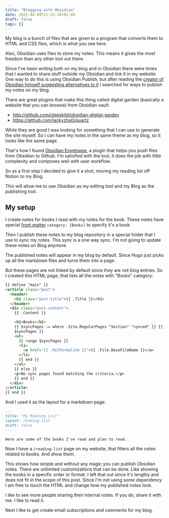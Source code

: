 ```yaml
---
title: "Blogging with Obsidian"
date: 2025-04-09T21:25:18+02:00
draft: false
tags: [] 
---
```

My blog is a bunch of files that are given to a program that converts them to HTML and CSS files, which is what you see here.

Also, Obsidian uses files to store my notes. This means it gives the most freedom than any other tool out there.

Since I've been writing both on my blog and in Obsidian there were times that I wanted to share stuff outside my Obsidian and link it in my website.
One way to do this is using Obsidian Publish, but after reading the [creator of Obsidian himself suggesting alternatives to it](https://www.reddit.com/r/ObsidianMD/comments/16e5jek/comment/jzv38ja/?utm_source=share&utm_medium=web3x&utm_name=web3xcss&utm_term=1&utm_content=share_button) I searched for ways to publish my notes on my blog.

There are great plugins that make this thing called digital garden (basically a website that you can browse) from Obsidian vault:
- http://github.com/oleeskild/obsidian-digital-garden
- https://github.com/jackyzha0/quartz

While they are good I was looking for something that I can use to generate the site myself.
So I can have my notes in the same theme as my blog, so it looks like the same page.

That's how I found [Obsidian Enveloppe](https://github.com/Enveloppe/obsidian-enveloppe), a plugin that helps you push files from Obsidian to Github.
I'm satisfied with the tool, it does the job with little complexity and composes well with user workflow.

So as a first step I decided to give it a shot, moving my reading list off Notion to my Blog.

This will allow me to use Obsidian as my editing tool and my Blog as the publishing tool.

## My setup

I create notes for books I read with my notes for the book.
These notes have special [front matter](https://gohugo.io/content-management/front-matter/) `category: [Books]` to specify it's a book.

Then I publish these notes to my blog repository in a special folder that I use to sync my notes. This sync is a one way sync. I'm not going to update these notes on Blog anymore.

The published notes will appear in my blog by default. Since Hugo just picks up all the markdown files and turns them into a page.

But these pages are not linked by default since they are not blog entries.
So I created this HTML page, that lists all the notes with "Books" category:

```html
{{ define "main" }}
<article class="post">
  <header>
    <h1 class="post-title">{{ .Title }}</h1>
  </header>
  <div class="post-content">
    {{ .Content }}

    <h2>Books</h2>
    {{ $syncPages := where .Site.RegularPages "Section" "synced" }} {{ if
    $syncPages }}
    <ul>
      {{ range $syncPages }}
      <li>
        <a href="{{ .RelPermalink }}">{{ .File.BaseFileName }}</a>
      </li>
      {{ end }}
    </ul>
    {{ else }}
    <p>No sync pages found matching the criteria.</p>
    {{ end }}
  </div>
</article>
{{ end }}
```

And I used it as the layout for a markdown page:

```markdown
---
title: "My Reading List"
layout: reading-list
draft: false
---

Here are some of the books I've read and plan to read.
```

Now I have a `/reading-list` page on my website, that filters all the notes related to books. And show them.


This shows how simple and without any magic you can publish Obsidian notes.
There are unlimited customizations that can be done. Like showing the books in a specific order or format. I left that out since it's lengthy and does not fit in the scope of this post.
Since I'm not using some dependency I am free to touch the HTML and change how my published notes look.

I like to see more people sharing their internal notes. If you do, share it with me. I like to read it.

Next I like to get create email subscriptions and comments for my blog.
